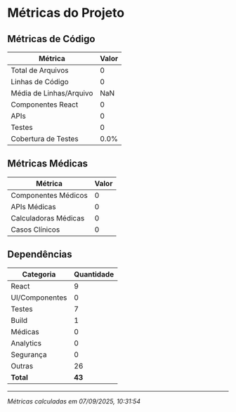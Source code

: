 # Métricas do Projeto

## Métricas de Código

| Métrica | Valor |
|---------|-------|
| Total de Arquivos | 0 |
| Linhas de Código | 0 |
| Média de Linhas/Arquivo | NaN |
| Componentes React | 0 |
| APIs | 0 |
| Testes | 0 |
| Cobertura de Testes | 0.0% |

## Métricas Médicas

| Métrica | Valor |
|---------|-------|
| Componentes Médicos | 0 |
| APIs Médicas | 0 |
| Calculadoras Médicas | 0 |
| Casos Clínicos | 0 |

## Dependências

| Categoria | Quantidade |
|-----------|------------|
| React | 9 |
| UI/Componentes | 0 |
| Testes | 7 |
| Build | 1 |
| Médicas | 0 |
| Analytics | 0 |
| Segurança | 0 |
| Outras | 26 |
| **Total** | **43** |

---
*Métricas calculadas em 07/09/2025, 10:31:54*
